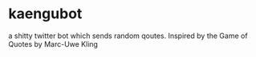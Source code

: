 # kaengubot
a shitty twitter bot which sends random qoutes.
Inspired by the Game of Quotes by Marc-Uwe Kling
